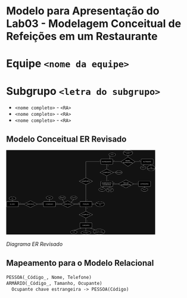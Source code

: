 # Modelo para Apresentação do Lab03 - Modelagem Conceitual de Refeições em um Restaurante

# Equipe `<nome da equipe>`

# Subgrupo `<letra do subgrupo>`
* `<nome completo>` - `<RA>`
* `<nome completo>` - `<RA>`
* `<nome completo>` - `<RA>`

## Modelo Conceitual ER Revisado

<img src="images/ER-lab03.png" width="400px" height="auto">

*Diagrama ER Revisado*

## Mapeamento para o Modelo Relacional

~~~
PESSOA(_Código_, Nome, Telefone)
ARMÁRIO(_Código_, Tamanho, Ocupante)
  Ocupante chave estrangeira -> PESSOA(Código)
~~~
